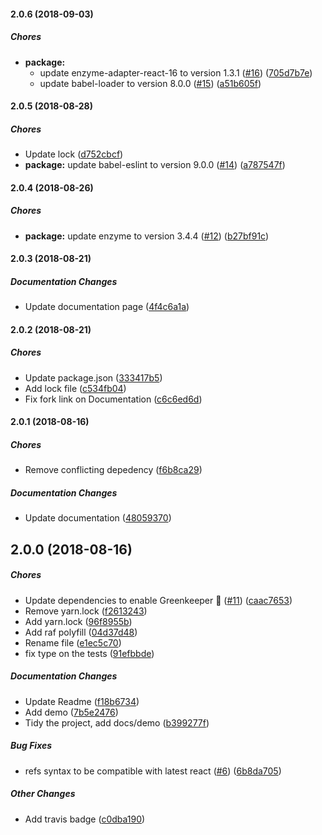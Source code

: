 #### 2.0.6 (2018-09-03)

##### Chores

* **package:**
  *  update enzyme-adapter-react-16 to version 1.3.1 ([#16](https://github.com/AvraamMavridis/react-intersection-visible/pull/16)) ([705d7b7e](https://github.com/AvraamMavridis/react-intersection-visible/commit/705d7b7eaf571bca2d309525c57ed371d74a821e))
  *  update babel-loader to version 8.0.0 ([#15](https://github.com/AvraamMavridis/react-intersection-visible/pull/15)) ([a51b605f](https://github.com/AvraamMavridis/react-intersection-visible/commit/a51b605f67c1124135b2ea1b5cfe36f17ca30995))

#### 2.0.5 (2018-08-28)

##### Chores

*  Update lock ([d752cbcf](https://github.com/AvraamMavridis/react-intersection-visible/commit/d752cbcf355507744b83c939a18daece666bb376))
* **package:**  update babel-eslint to version 9.0.0 ([#14](https://github.com/AvraamMavridis/react-intersection-visible/pull/14)) ([a787547f](https://github.com/AvraamMavridis/react-intersection-visible/commit/a787547f067d56ac2bac6d4c7e49fc71c841c39e))

#### 2.0.4 (2018-08-26)

##### Chores

* **package:**  update enzyme to version 3.4.4 ([#12](https://github.com/AvraamMavridis/react-intersection-visible/pull/12)) ([b27bf91c](https://github.com/AvraamMavridis/react-intersection-visible/commit/b27bf91cac8d417c02e268a25104a67e1dd9f58e))

#### 2.0.3 (2018-08-21)

##### Documentation Changes

*  Update documentation page ([4f4c6a1a](https://github.com/AvraamMavridis/react-intersection-visible/commit/4f4c6a1acc875e0e628932f95b5194ad56e89c42))

#### 2.0.2 (2018-08-21)

##### Chores

*  Update package.json ([333417b5](https://github.com/AvraamMavridis/react-intersection-visible/commit/333417b56d51218727a03aabd87ebbda439e95f5))
*  Add lock file ([c534fb04](https://github.com/AvraamMavridis/react-intersection-visible/commit/c534fb04140bd80747b15c9560e0f08e7d3c6d6a))
*  Fix fork link on Documentation ([c6c6ed6d](https://github.com/AvraamMavridis/react-intersection-visible/commit/c6c6ed6da19424c685fdbf04975957bfc437ea23))

#### 2.0.1 (2018-08-16)

##### Chores

*  Remove conflicting depedency ([f6b8ca29](https://github.com/AvraamMavridis/react-intersection-visible/commit/f6b8ca29252edbabe5b246cecffe26084c34027d))

##### Documentation Changes

*  Update documentation ([48059370](https://github.com/AvraamMavridis/react-intersection-visible/commit/48059370374135aafe26bf21b883da6e443373cb))

## 2.0.0 (2018-08-16)

##### Chores

*  Update dependencies to enable Greenkeeper 🌴 ([#11](https://github.com/AvraamMavridis/react-intersection-visible/pull/11)) ([caac7653](https://github.com/AvraamMavridis/react-intersection-visible/commit/caac765317cbc3245dc18225390d56e4d4fa1df1))
*  Remove yarn.lock ([f2613243](https://github.com/AvraamMavridis/react-intersection-visible/commit/f26132435ed5e9aaabc25b6360b490986ea6ecbb))
*  Add yarn.lock ([96f8955b](https://github.com/AvraamMavridis/react-intersection-visible/commit/96f8955b1b96a7ea9d84996b0c3489edf95a6792))
*  Add raf polyfill ([04d37d48](https://github.com/AvraamMavridis/react-intersection-visible/commit/04d37d48dcba13247f9aa5d1106334f2ad767c63))
*  Rename file ([e1ec5c70](https://github.com/AvraamMavridis/react-intersection-visible/commit/e1ec5c70a479904764414bcedb5b87dd425e4cbb))
*  fix type on the tests ([91efbbde](https://github.com/AvraamMavridis/react-intersection-visible/commit/91efbbdee20589c8333a67008b224f4535938352))

##### Documentation Changes

*  Update Readme ([f18b6734](https://github.com/AvraamMavridis/react-intersection-visible/commit/f18b67349ba14e1848b111a33581a7cf2e45787e))
*  Add demo ([7b5e2476](https://github.com/AvraamMavridis/react-intersection-visible/commit/7b5e2476a37ba1e21e388947fdcba765adff4081))
*  Tidy the project, add docs/demo ([b399277f](https://github.com/AvraamMavridis/react-intersection-visible/commit/b399277f8129fd957e36a61b2fb8dbb88e5b5fcd))

##### Bug Fixes

*  refs syntax to be compatible with latest react ([#6](https://github.com/AvraamMavridis/react-intersection-visible/pull/6)) ([6b8da705](https://github.com/AvraamMavridis/react-intersection-visible/commit/6b8da70598c7b6f20101e61064d4db53c1fcb113))

##### Other Changes

*  Add travis badge ([c0dba190](https://github.com/AvraamMavridis/react-intersection-visible/commit/c0dba190c345e67a31c709ba3c30288f942c725f))

